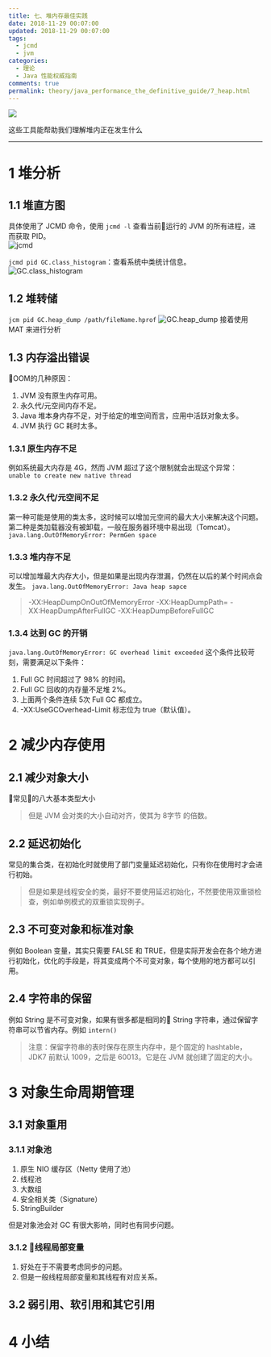 ```yaml
---
title: 七、堆内存最佳实践
date: 2018-11-29 00:07:00
updated: 2018-11-29 00:07:00
tags:
  - jcmd
  - jvm
categories:
  - 理论
  - Java 性能权威指南
comments: true
permalink: theory/java_performance_the_definitive_guide/7_heap.html  
---
```


![][0]

<!-- more -->

这些工具能帮助我们理解堆内正在发生什么

---

# 1 堆分析

## 1.1 堆直方图

具体使用了 JCMD 命令，使用 `jcmd -l` 查看当前运行的 JVM 的所有进程，进而获取 PID。  
![jcmd][1]

`jcmd pid GC.class_histogram`：查看系统中类统计信息。  
![GC.class_histogram][2]

## 1.2 堆转储

`jcm pid GC.heap_dump /path/fileName.hprof`
![GC.heap_dump][3]
接着使用 MAT 来进行分析

## 1.3 内存溢出错误

OOM的几种原因：
1. JVM 没有原生内存可用。
2. 永久代/元空间内存不足。
3. Java 堆本身内存不足，对于给定的堆空间而言，应用中活跃对象太多。
4. JVM 执行 GC 耗时太多。

### 1.3.1 原生内存不足

例如系统最大内存是 4G，然而 JVM 超过了这个限制就会出现这个异常：  
`unable to create new native thread`

### 1.3.2 永久代/元空间不足

第一种可能是使用的类太多，这时候可以增加元空间的最大大小来解决这个问题。  
第二种是类加载器没有被卸载，一般在服务器环境中易出现（Tomcat）。  
`java.lang.OutOfMemoryError: PermGen space`

### 1.3.3 堆内存不足

可以增加堆最大内存大小，但是如果是出现内存泄漏，仍然在以后的某个时间点会发生。
`java.lang.OutOfMemoryError: Java heap sapce`
>-XX:HeapDumpOnOutOfMemoryError
>-XX:HeapDumpPath=<path>
>-XX:HeapDumpAfterFullGC
>-XX:HeapDumpBeforeFullGC

### 1.3.4 达到 GC 的开销

`java.lang.OutOfMemoryError: GC overhead limit exceeded`
这个条件比较苛刻，需要满足以下条件：
1. Full GC 时间超过了 98% 的时间。
2. Full GC 回收的内存量不足堆 2%。
3. 上面两个条件连续 5次 Full GC 都成立。
4. -XX:UseGCOverhead-Limit 标志位为 true（默认值）。

# 2 减少内存使用

## 2.1 减少对象大小

常见的八大基本类型大小
>但是 JVM 会对类的大小自动对齐，使其为 8字节 的倍数。

## 2.2 延迟初始化

常见的集合类，在初始化时就使用了部门变量延迟初始化，只有你在使用时才会进行初始。
>但是如果是线程安全的类，最好不要使用延迟初始化，不然要使用双重锁检查，例如单例模式的双重锁实现例子。

## 2.3 不可变对象和标准对象

例如 Boolean 变量，其实只需要 FALSE 和 TRUE，但是实际开发会在各个地方进行初始化，优化的手段是，将其变成两个不可变对象，每个使用的地方都可以引用。

## 2.4 字符串的保留

例如 String 是不可变对象，如果有很多都是相同的 String 字符串，通过保留字符串可以节省内存。例如 `intern()`
>注意：保留字符串的表时保存在原生内存中，是个固定的 hashtable，JDK7 前默认 1009，之后是 60013。它是在 JVM 就创建了固定的大小。

# 3 对象生命周期管理

## 3.1 对象重用

### 3.1.1 对象池

1. 原生 NIO 缓存区（Netty 使用了池）
2. 线程池
3. 大数组
4. 安全相关类（Signature）
5. StringBuilder

但是对象池会对 GC 有很大影响，同时也有同步问题。

### 3.1.2 线程局部变量

1. 好处在于不需要考虑同步的问题。
2. 但是一般线程局部变量和其线程有对应关系。

## 3.2 弱引用、软引用和其它引用

# 4 小结

[0]: https://leran2deeplearnjavawebtech.oss-cn-beijing.aliyuncs.com/background/2016-10-05%E5%B8%B8%E5%B7%9E%E6%81%90%E9%BE%99%E5%9B%AD.jpg
[1]: http://leran2deeplearnjavawebtech.oss-cn-beijing.aliyuncs.com/learn/Java_performance_definitive_guide/7_1.png
[2]: http://leran2deeplearnjavawebtech.oss-cn-beijing.aliyuncs.com/learn/Java_performance_definitive_guide/7_2.png
[3]: http://leran2deeplearnjavawebtech.oss-cn-beijing.aliyuncs.com/learn/Java_performance_definitive_guide/7_3.png